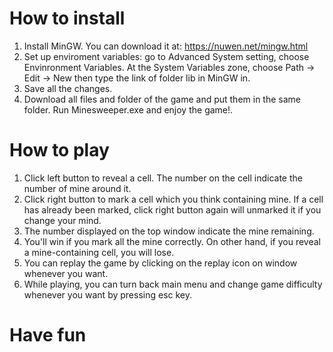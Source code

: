 # How to install
1. Install MinGW. You can download it at: https://nuwen.net/mingw.html
2. Set up enviroment variables: go to Advanced System setting, choose Envinronment Variables. At the System Variables zone, choose Path -> Edit -> New then type the link of folder lib in MinGW in.
3. Save all the changes.
4. Download all files and folder of the game and put them in the same folder. Run Minesweeper.exe and enjoy the game!.

# How to play
1. Click left button to reveal a cell. The number on the cell indicate the number of mine around it.
2. Click right button to mark a cell which you think containing mine. If a cell has already been marked, click right button again will unmarked it if you change your mind.
3. The number displayed on the top window indicate the mine remaining.
4. You'll win if you mark all the mine correctly. On other hand, if you reveal a mine-containing cell, you will lose.
5. You can replay the game by clicking on the replay icon on window whenever you want.
6. While playing, you can turn back main menu and change game difficulty whenever you want by pressing esc key.

# Have fun
